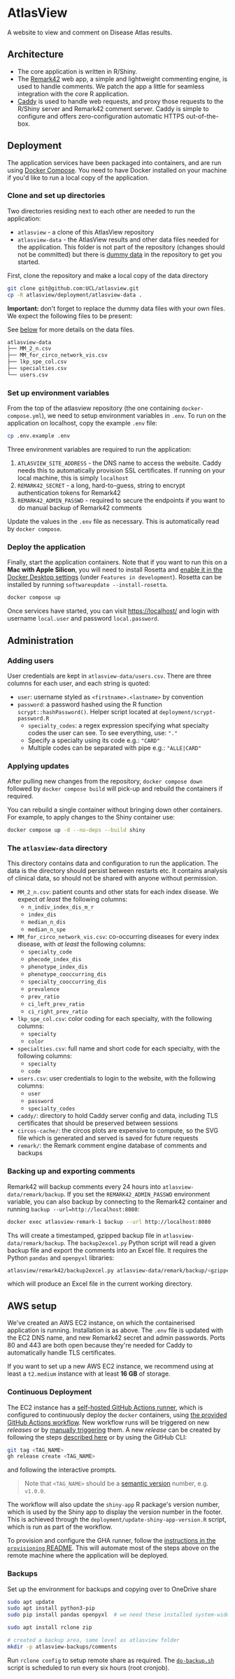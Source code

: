 # AtlasView

A website to view and comment on Disease Atlas results.

## Architecture

- The core application is written in R/Shiny.
- The [Remark42](https://remark42.com/) web app, a simple and lightweight commenting engine, is used to handle comments. We patch the app a little for seamless integration with the core R application.
- [Caddy](https://caddyserver.com/) is used to handle web requests, and proxy those requests to the R/Shiny server and Remark42 comment server. Caddy is simple to configure and offers zero-configuration automatic HTTPS out-of-the-box.

## Deployment

The application services have been packaged into containers, and are run using [Docker Compose](https://docs.docker.com/compose/). You need to have Docker installed on your machine if you'd like to run a local copy of the application.

### Clone and set up directories

Two directories residing next to each other are needed to run the application:

- `atlasview` - a clone of this AtlasView repository
- `atlasview-data` - the AtlasView results and other data files needed for the application. This folder is not part of the repository (changes should not be committed) but there is [dummy data](./deployment/atlasview-data) in the repository to get you started.

First, clone the repository and make a local copy of the data directory

```sh
git clone git@github.com:UCL/atlasview.git
cp -R atlasview/deployment/atlasview-data .
```

**Important:** don't forget to replace the dummy data files with your own files. We expect the
following files to be present:

See [below](#the-atlasview-data-directory) for more details on the data files.

```sh
atlasview-data
├── MM_2_n.csv
├── MM_for_circo_network_vis.csv
├── lkp_spe_col.csv
├── specialties.csv
└── users.csv
```

### Set up environment variables

From the top of the atlasview repository (the one containing `docker-compose.yml`), we need to setup environment variables in `.env`. To run on the application on localhost, copy the example `.env` file:

```sh
cp .env.example .env
```

Three environment variables are required to run the application:

1. `ATLASVIEW_SITE_ADDRESS` - the DNS name to access the website. Caddy needs this to automatically provision SSL certificates. If running on your local machine, this is simply `localhost`
2. `REMARK42_SECRET` - a long, hard-to-guess, string to encrypt authentication tokens for Remark42
3. `REMARK42_ADMIN_PASSWD` - required to secure the endpoints if you want to do manual backup of Remark42 comments

Update the values in the `.env` file as necessary. This is automatically read by `docker compose`.

### Deploy the application

Finally, start the application containers. Note that if you want to run this on a **Mac with Apple Silicon**, you will need to install Rosetta and [enable it in the Docker Desktop settings](https://docs.docker.com/desktop/settings/mac/#use-rosetta-for-x86amd64-emulation-on-apple-silicon) (under `Features in development`). Rosetta can be installed by running `softwareupdate --install-rosetta`.

```sh
docker compose up
```

Once services have started, you can visit [https://localhost/](https://localhost/) and login with username `local.user` and password `local.password`.

## Administration

### Adding users

User credentials are kept in `atlasview-data/users.csv`. There are three columns for each user, and each string is quoted:

- `user`: username styled as `<firstname>.<lastname>` by convention
- `password`: a password hashed using the R function `scrypt::hashPassword()`. Helper script located at `deployment/scrypt-password.R`
  - `specialty_codes`: a regex expression specifying what specialty codes the user can see.
    To see everything, use: `"."`
  - Specify a specialty using its code e.g.: `"CARD"`
  - Multiple codes can be separated with pipe e.g.: `"ALLE|CARD"`

### Applying updates

After pulling new changes from the repository, `docker compose down` followed by `docker compose build` will pick-up and rebuild the containers if required.

You can rebuild a single container without bringing down other containers. For example, to apply changes to the Shiny container use:

```sh
docker compose up -d --no-deps --build shiny
```

### The `atlasview-data` directory

This directory contains data and configuration to run the application. The data is the directory should persist between restarts etc. It contains analysis of clinical data, so should not be shared with anyone without permission.

<!-- TODO: add definitions for the column names -->
- `MM_2_n.csv`: patient counts and other stats for each index disease. We expect *at least* the following columns:
  - `n_indiv_index_dis_m_r`
  - `index_dis`
  - `median_n_dis`
  - `median_n_spe`
- `MM_for_circo_network_vis.csv`: co-occurring diseases for every index disease, with *at least* the following columns:
  - `specialty_code`
  - `phecode_index_dis`
  - `phenotype_index_dis`
  - `phenotype_cooccurring_dis`
  - `specialty_cooccurring_dis`
  - `prevalence`
  - `prev_ratio`
  - `ci_left_prev_ratio`
  - `ci_right_prev_ratio`
- `lkp_spe_col.csv`: color coding for each specialty, with the following columns:
  - `specialty`
  - `color`
- `specialties.csv`: full name and short code for each specialty, with the following columns:
  - `specialty`
  - `code`
- `users.csv`: user credentials to login to the website, with the following columns:
  - `user`
  - `password`
  - `specialty_codes`
- `caddy/`: directory to hold Caddy server config and data, including TLS certificates that should be preserved between sessions
- `circos-cache/`: the circos plots are expensive to compute, so the SVG file which is generated and served is saved for future requests
- `remark/`: the Remark comment engine database of comments and backups

### Backing up and exporting comments

Remark42 will backup comments every 24 hours into `atlasview-data/remark/backup`. If you set the
`REMARK42_ADMIN_PASSWD` environment variable, you can also backup by connecting to the Remark42
container and running `backup --url=http://localhost:8080`:

```sh
docker exec atlasview-remark-1 backup --url http://localhost:8080
```

Ths will create a timestamped, gzipped backup file in `atlasview-data/remark/backup`.
The `backup2excel.py` Python script will read a given backup file and export the comments into an Excel file. It requires the Python `pandas` and `openpyxl` libraries:

```sh
atlasview/remark42/backup2excel.py atlasview-data/remark/backup/<gzipped-backup-file>.gz
```

which will produce an Excel file in the current working directory.

## AWS setup

We've created an AWS EC2 instance, on which
the containerised application is running. Installation is as above. The `.env` file is updated with
the EC2 DNS name, and new Remark42 secret and admin passwords. Ports 80 and 443 are both open
because they're needed for Caddy to automatically handle TLS certificates.

If you want to set up a new AWS EC2 instance, we recommend using at least a `t2.medium` instance
with at least **16 GB** of storage.

### Continuous Deployment

The EC2 instance has a [self-hosted GitHub Actions
runner](https://docs.github.com/en/actions/hosting-your-own-runners/managing-self-hosted-runners/about-self-hosted-runners),
which is configured to continuously deploy the `docker` containers, using [the provided GitHub Actions workflow](./.github/workflows/docker-build.yml). New workflow runs will be triggered on new *releases* or by [manually triggering](https://docs.github.com/en/actions/using-workflows/manually-running-a-workflow) them. A new *release* can be created by following the steps [described here](https://docs.github.com/en/repositories/releasing-projects-on-github/managing-releases-in-a-repository) or by using the GitHub CLI:

```sh
git tag <TAG_NAME>
gh release create <TAG_NAME>
```

and following the interactive prompts.

>Note that `<TAG_NAME>` should be a [semantic version](https://semver.org/) number, e.g. `v1.0.0`.

The workflow will also update the `shiny-app` R package's version number, which is used by the Shiny
app to display the version number in the footer. This is achieved through the `deployment/update-shiny-app-version.R` script, which is run as part of the workflow.

To provision and configure the GHA runner, follow the
[instructions in the `provisioning` README](./provisioning/README.md). This will automate most of
the steps above on the remote machine where the application will be deployed.

### Backups

Set up the environment for backups and copying over to OneDrive share

```sh
sudo apt update
sudo apt install python3-pip
sudo pip install pandas openpyxl  # we need these installed system-wide

sudo apt install rclone zip

# created a backup area, same level as atlasview folder
mkdir -p atlasview-backups/comments
```

Run `rclone config` to setup remote share as required. The [`do-backup.sh`](./deployment/do-backup.sh) script is scheduled to run every six hours (root cronjob).
